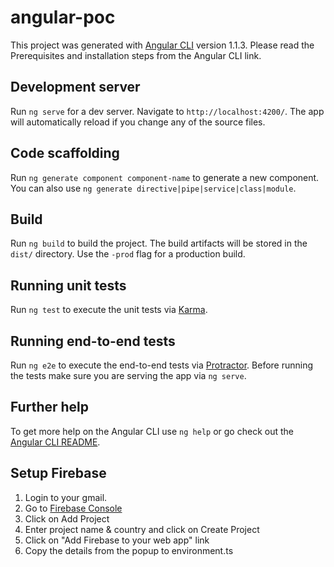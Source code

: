 # angular-poc

This project was generated with [Angular CLI](https://github.com/angular/angular-cli) version 1.1.3. Please read the Prerequisites and installation steps from the Angular CLI link.

## Development server

Run `ng serve` for a dev server. Navigate to `http://localhost:4200/`. The app will automatically reload if you change any of the source files.

## Code scaffolding

Run `ng generate component component-name` to generate a new component. You can also use `ng generate directive|pipe|service|class|module`.

## Build

Run `ng build` to build the project. The build artifacts will be stored in the `dist/` directory. Use the `-prod` flag for a production build.

## Running unit tests

Run `ng test` to execute the unit tests via [Karma](https://karma-runner.github.io).

## Running end-to-end tests

Run `ng e2e` to execute the end-to-end tests via [Protractor](http://www.protractortest.org/).
Before running the tests make sure you are serving the app via `ng serve`.

## Further help

To get more help on the Angular CLI use `ng help` or go check out the [Angular CLI README](https://github.com/angular/angular-cli/blob/master/README.md).

## Setup Firebase

1. Login to your gmail.
2. Go to [Firebase Console](https://console.firebase.google.com/u/0/)
3. Click on Add Project
4. Enter project name & country and click on Create Project
5. Click on "Add Firebase to your web app" link
6. Copy the details from the popup to environment.ts